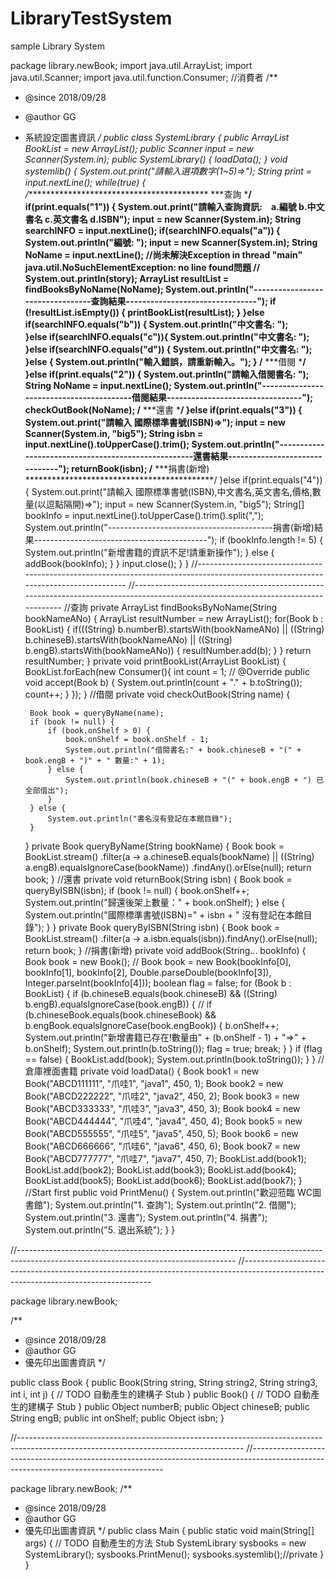 # LibraryTestSystem
sample Library System 

package library.newBook;
import java.util.ArrayList;
import java.util.Scanner;
import java.util.function.Consumer; //消費者
/**
 * @since  2018/09/28
 * @author GG
 * 系統設定圖書資訊
 */
public class SystemLibrary {
	public ArrayList<Book> BookList = new ArrayList<Book>();
	public Scanner input = new Scanner(System.in);
	public SystemLibrary() {
        loadData();
    }
	void systemlib() {
		System.out.print("請輸入選項數字(1~5)=>");
		String print = input.nextLine();
		while(true) {
			/******************************************
			 ***查詢
			*******************************************/
			if(print.equals("1")) {
				System.out.print("請輸入查詢資訊:　a.編號 b.中文書名 c.英文書名 d.ISBN");
				input = new Scanner(System.in);
				String searchINFO = input.nextLine();
				if(searchINFO.equals("a")) {
					System.out.println("編號:  ");
					input = new Scanner(System.in);
					String NoName = input.nextLine();
					//尚未解決Exception in thread "main" java.util.NoSuchElementException: no line found問題
//					System.out.println(story);
					ArrayList<Book> resultList = findBooksByNoName(NoName);
					System.out.println("---------------------------------查詢結果--------------------------------");
	                if (!resultList.isEmpty()) {
	                	printBookList(resultList);
	                }
				}else if(searchINFO.equals("b")) {
					System.out.println("中文書名: ");	
				}else if(searchINFO.equals("c")){
					System.out.println("中文書名: ");
				}else if(searchINFO.equals("d")) {
					System.out.println("中文書名: ");
				}else {
					System.out.println("輸入錯誤，請重新輸入。");
				}
			/******************************************
			 ***借閱
			*******************************************/		
			}else if(print.equals("2")) {
				System.out.println("請輸入借閱書名: ");
				String NoName = input.nextLine();
				System.out.println("-----------------------------------------借閱結果---------------------------------");
                checkOutBook(NoName);
      /******************************************
      ***還書
      *******************************************/
			}else if(print.equals("3")) {
				 System.out.print("請輸入 國際標準書號(ISBN)=>");
	             input = new Scanner(System.in, "big5");
	             String isbn = input.nextLine().toUpperCase().trim();
	             System.out.println("----------------------------------------------------還書結果-------------------------------");
	             returnBook(isbn);
	    /******************************************
	    ***捐書(新增)
	    *******************************************/
			}else if(print.equals("4")) {
				System.out.print("請輸入 國際標準書號(ISBN),中文書名,英文書名,價格,數量(以逗點隔開)=>");
                input = new Scanner(System.in, "big5");
                String[] bookInfo = input.nextLine().toUpperCase().trim().split(",");
                System.out.println("-----------------------------------------捐書(新增)結果-------------------------------------------");
                if (bookInfo.length != 5) {
                    System.out.println("新增書籍的資訊不足!請重新操作");
                } else {
                    addBook(bookInfo);
                }
			}
			input.close();
		}
	}
//----------------------------------------------------------------------------------------------------------------------------------
//----------------------------------------------------------------------------------------------------------------------------------
	//查詢
	private ArrayList<Book> findBooksByNoName(String bookNameANo) {
		ArrayList<Book> resultNumber = new ArrayList<Book>();
		for(Book b : BookList) {
			if(((String) b.numberB).startsWith(bookNameANo) || ((String) b.chineseB).startsWith(bookNameANo) || ((String) b.engB).startsWith(bookNameANo)) {
				resultNumber.add(b);
			}
		}
		return resultNumber;
	}
	private void printBookList(ArrayList<Book> BookList) {
		BookList.forEach(new Consumer<Book>(){
			int count = 1;
//			@Override
			public void accept(Book b) {
				System.out.println(count + "." + b.toString());
				count++;
			}
		});
	}
	//借閱
    private void checkOutBook(String name) {
    	
        Book book = queryByName(name);
        if (book != null) {
            if (book.onShelf > 0) {
                book.onShelf = book.onShelf - 1;
                System.out.println("借閱書名:" + book.chineseB + "(" + book.engB + ")" + " 數量:" + 1);
            } else {
                System.out.println(book.chineseB + "(" + book.engB + ") 已全部借出");
            }
        } else {
            System.out.println("書名沒有登記在本館目錄");
        }
    }
    private Book queryByName(String bookName) {
        Book book = BookList.stream()
                .filter(a -> a.chineseB.equals(bookName) || ((String) a.engB).equalsIgnoreCase(bookName))
                .findAny().orElse(null);
        return book;
    }
    //還書
    private void returnBook(String isbn) {
        Book book = queryByISBN(isbn);
        if (book != null) {
            book.onShelf++;
            System.out.println("歸還後架上數量：" + book.onShelf);
        } else {
            System.out.println("國際標準書號(ISBN)=" + isbn + " 沒有登記在本館目錄");
        }
    }
    private Book queryByISBN(String isbn) {
        Book book = BookList.stream()
                .filter(a -> a.isbn.equals(isbn)).findAny().orElse(null);
        return book;
    }
    //捐書(新增)
    private void addBook(String... bookInfo) {
    	Book book = new Book();
//      Book book = new Book(bookInfo[0], bookInfo[1], bookInfo[2], Double.parseDouble(bookInfo[3]), Integer.parseInt(bookInfo[4]));
        boolean flag = false;
        for (Book b : BookList) {
            if (b.chineseB.equals(book.chineseB) && ((String) b.engB).equalsIgnoreCase(book.engB)) {
//          if (b.chineseBook.equals(book.chineseBook) && b.engBook.equalsIgnoreCase(book.engBook)) {
                b.onShelf++;
                System.out.println("新增書籍已存在!數量由" + (b.onShelf - 1) + "=>" + b.onShelf);
                System.out.println(b.toString());
                flag = true;
                break;
            }
        }
        if (flag == false) {
            BookList.add(book);
            System.out.println(book.toString());
        }
    }
    //倉庫裡面書籍
    private void loadData() {
        Book book1 = new Book("ABCD111111", "爪哇1", "java1", 450, 1);
        Book book2 = new Book("ABCD222222", "爪哇2", "java2", 450, 2);
        Book book3 = new Book("ABCD333333", "爪哇3", "java3", 450, 3);
        Book book4 = new Book("ABCD444444", "爪哇4", "java4", 450, 4);
        Book book5 = new Book("ABCD555555", "爪哇5", "java5", 450, 5);
        Book book6 = new Book("ABCD666666", "爪哇6", "java6", 450, 6);
        Book book7 = new Book("ABCD777777", "爪哇7", "java7", 450, 7);
        BookList.add(book1);
        BookList.add(book2);
        BookList.add(book3);
        BookList.add(book4);
        BookList.add(book5);
        BookList.add(book6);
        BookList.add(book7);
    }
    //Start first
	public void PrintMenu() {
		System.out.println("歡迎蒞臨 WC圖書館");
		System.out.println("1. 查詢");
		System.out.println("2. 借閱");
		System.out.println("3. 還書");
		System.out.println("4. 捐書");
		System.out.println("5. 退出系統");
	}
}


//------------------------------------------------------------------------------------------------------------------------------------
//-------------------------------------------------------------------------------------------------------------------------------------

package library.newBook;


/**
 * @since  2018/09/28
 * @author GG
 * 優先印出圖書資訊
 */

public class Book {
	public Book(String string, String string2, String string3, int i, int j) {
		// TODO 自動產生的建構子 Stub
	}
	public Book() {
		// TODO 自動產生的建構子 Stub
	}
	public Object numberB;
	public Object chineseB;
	public String engB;
	public int onShelf;
	public Object isbn;
}

//--------------------------------------------------------------------------------------------------------------------------------------
//--------------------------------------------------------------------------------------------------------------------------------------

package library.newBook;
/**
 * @since  2018/09/28
 * @author GG
 * 優先印出圖書資訊
 */
public class Main {
	public static void main(String[] args) {
		// TODO 自動產生的方法 Stub
		SystemLibrary sysbooks = new SystemLibrary(); 
		sysbooks.PrintMenu();
		sysbooks.systemlib();//private
	}
}
